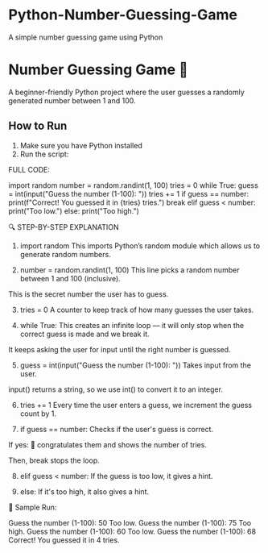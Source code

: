 # Python-Number-Guessing-Game
A simple number guessing game using Python

# Number Guessing Game 🎯

A beginner-friendly Python project where the user guesses a randomly generated number between 1 and 100.

## How to Run

1. Make sure you have Python installed
2. Run the script:

FULL CODE:

import random
number = random.randint(1, 100)
tries = 0
while True:
    guess = int(input("Guess the number (1-100): "))
    tries += 1
    if guess == number:
        print(f"Correct! You guessed it in {tries} tries.")
        break
    elif guess < number:
        print("Too low.")
    else:
        print("Too high.")

        
🔍 STEP-BY-STEP EXPLANATION

1. import random
This imports Python’s random module which allows us to generate random numbers.

2. number = random.randint(1, 100)
This line picks a random number between 1 and 100 (inclusive).

This is the secret number the user has to guess.

3. tries = 0
A counter to keep track of how many guesses the user takes.

4. while True:
This creates an infinite loop — it will only stop when the correct guess is made and we break it.

It keeps asking the user for input until the right number is guessed.

5. guess = int(input("Guess the number (1-100): "))
Takes input from the user.

input() returns a string, so we use int() to convert it to an integer.

6. tries += 1
Every time the user enters a guess, we increment the guess count by 1.

7. if guess == number:
Checks if the user's guess is correct.

If yes: 🎉 congratulates them and shows the number of tries.

Then, break stops the loop.

8. elif guess < number:
If the guess is too low, it gives a hint.

9. else:
If it's too high, it also gives a hint.


🧪 Sample Run:

Guess the number (1-100): 50
Too low.
Guess the number (1-100): 75
Too high.
Guess the number (1-100): 60
Too low.
Guess the number (1-100): 68
Correct! You guessed it in 4 tries.
